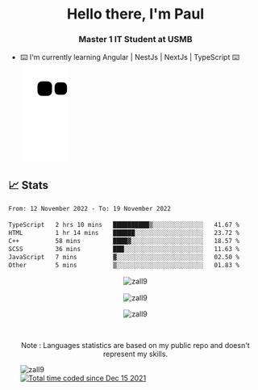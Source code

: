 <h1 align="center">Hello there, I'm Paul</h1> 
<h3 align="center">Master 1 IT Student at USMB </h3>

- ⌨️ I'm currently learning Angular | NestJs | NextJs | TypeScript ⌨️
![Alt text](https://raw.githubusercontent.com/zall9/zall9/output/github-contribution-grid-snake.svg)

## 📈 Stats



<!--START_SECTION:waka-->

```text
From: 12 November 2022 - To: 19 November 2022

TypeScript   2 hrs 10 mins   ██████████▒░░░░░░░░░░░░░░   41.67 %
HTML         1 hr 14 mins    ██████░░░░░░░░░░░░░░░░░░░   23.72 %
C++          58 mins         ████▓░░░░░░░░░░░░░░░░░░░░   18.57 %
SCSS         36 mins         ███░░░░░░░░░░░░░░░░░░░░░░   11.63 %
JavaScript   7 mins          ▓░░░░░░░░░░░░░░░░░░░░░░░░   02.50 %
Other        5 mins          ▒░░░░░░░░░░░░░░░░░░░░░░░░   01.83 %
```

<!--END_SECTION:waka-->
<p align="center">
  <img align="center" src="https://github-readme-stats.vercel.app/api?username=zall9&show_icons=true&locale=en&theme=tokyonight " alt="zall9" />
</p>
<p  align="center"><img align="center" src="https://github-readme-streak-stats.herokuapp.com/?user=zall9&theme=tokyonight" alt="zall9" /></p>
<p  align="center"><img align="center" src="https://github-readme-stats.vercel.app/api/top-langs?username=zall9&show_icons=true&locale=en&layout=compact&theme=tokyonight" alt="zall9" /></p>
<br>
<p  align="center">Note : Languages statistics are based on my public repo and doesn't represent my skills.</p>
<p>
  <ul style="list-style-type: none;">
    <li align="left"><img src="https://komarev.com/ghpvc/?username=zall9&label=Profile%20views&color=0e75b6&style=for-the-badge" alt="zall9" /></li>
    <li align="left"> <a href="https://wakatime.com/@7e787948-bc72-4702-af7b-d57420a332e8"><img src="https://wakatime.com/badge/user/7e787948-bc72-4702-af7b-d57420a332e8.svg?style=for-the-badge" alt="Total time coded since Dec 15 2021" /></a> </li>
  </ul>
</p>

